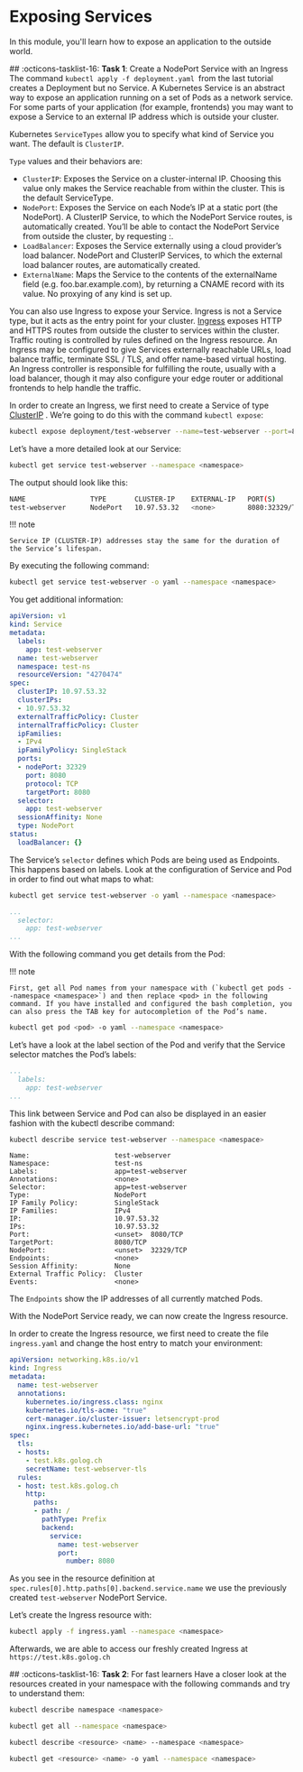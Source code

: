 # Exposing Services

In this module, you'll learn how to expose an application to the outside world.

## :octicons-tasklist-16: **Task 1**: Create a NodePort Service with an Ingress
The command `kubectl apply -f deployment.yaml `from the last tutorial creates a Deployment but no Service. A Kubernetes Service is an abstract way to expose an application running on a set of Pods as a network service. For some parts of your application (for example, frontends) you may want to expose a Service to an external IP address which is outside your cluster.

Kubernetes `ServiceTypes` allow you to specify what kind of Service you want. The default is `ClusterIP`.

`Type` values and their behaviors are:

- `ClusterIP`: Exposes the Service on a cluster-internal IP. Choosing this value only makes the Service reachable from within the cluster. This is the default ServiceType.
- `NodePort`: Exposes the Service on each Node’s IP at a static port (the NodePort). A ClusterIP Service, to which the NodePort Service routes, is automatically created. You’ll be able to contact the NodePort Service from outside the cluster, by requesting <NodeIP>:<NodePort>.
- `LoadBalancer`: Exposes the Service externally using a cloud provider’s load balancer. NodePort and ClusterIP Services, to which the external load balancer routes, are automatically created.
- `ExternalName`: Maps the Service to the contents of the externalName field (e.g. foo.bar.example.com), by returning a CNAME record with its value. No proxying of any kind is set up.

You can also use Ingress to expose your Service. Ingress is not a Service type, but it acts as the entry point for your cluster. [Ingress](https://kubernetes.io/docs/concepts/services-networking/ingress/) exposes HTTP and HTTPS routes from outside the cluster to services within the cluster. Traffic routing is controlled by rules defined on the Ingress resource. An Ingress may be configured to give Services externally reachable URLs, load balance traffic, terminate SSL / TLS, and offer name-based virtual hosting. An Ingress controller is responsible for fulfilling the route, usually with a load balancer, though it may also configure your edge router or additional frontends to help handle the traffic.

In order to create an Ingress, we first need to create a Service of type [ClusterIP](https://kubernetes.io/docs/concepts/services-networking/service/#publishing-services-service-types) . We’re going to do this with the command `kubectl expose`:

```bash
kubectl expose deployment/test-webserver --name=test-webserver --port=8080 --target-port=8080 --type=NodePort --namespace <namespace>
```

Let’s have a more detailed look at our Service:

```bash
kubectl get service test-webserver --namespace <namespace>
```

The output should look like this:

```bash
NAME                TYPE       CLUSTER-IP    EXTERNAL-IP   PORT(S)        AGE
test-webserver      NodePort   10.97.53.32   <none>        8080:32329/TCP   4s
```

!!! note

    Service IP (CLUSTER-IP) addresses stay the same for the duration of the Service’s lifespan.

By executing the following command:

```bash
kubectl get service test-webserver -o yaml --namespace <namespace>
```

You get additional information:

```yaml
apiVersion: v1
kind: Service
metadata:
  labels:
    app: test-webserver
  name: test-webserver
  namespace: test-ns
  resourceVersion: "4270474"
spec:
  clusterIP: 10.97.53.32
  clusterIPs:
  - 10.97.53.32
  externalTrafficPolicy: Cluster
  internalTrafficPolicy: Cluster
  ipFamilies:
  - IPv4
  ipFamilyPolicy: SingleStack
  ports:
  - nodePort: 32329
    port: 8080
    protocol: TCP
    targetPort: 8080
  selector:
    app: test-webserver
  sessionAffinity: None
  type: NodePort
status:
  loadBalancer: {}
```

The Service’s `selector` defines which Pods are being used as Endpoints. This happens based on labels. Look at the configuration of Service and Pod in order to find out what maps to what:

```bash
kubectl get service test-webserver -o yaml --namespace <namespace>
```

```yaml
...
  selector:
    app: test-webserver
...
```

With the following command you get details from the Pod:

!!! note

    First, get all Pod names from your namespace with (`kubectl get pods --namespace <namespace>`) and then replace <pod> in the following command. If you have installed and configured the bash completion, you can also press the TAB key for autocompletion of the Pod’s name.

```bash
kubectl get pod <pod> -o yaml --namespace <namespace>
```

Let’s have a look at the label section of the Pod and verify that the Service selector matches the Pod’s labels:

```yaml
...
  labels:
    app: test-webserver
...
```

This link between Service and Pod can also be displayed in an easier fashion with the kubectl describe command:

```bash
kubectl describe service test-webserver --namespace <namespace>
```

```
Name:                     test-webserver
Namespace:                test-ns
Labels:                   app=test-webserver
Annotations:              <none>
Selector:                 app=test-webserver
Type:                     NodePort
IP Family Policy:         SingleStack
IP Families:              IPv4
IP:                       10.97.53.32
IPs:                      10.97.53.32
Port:                     <unset>  8080/TCP
TargetPort:               8080/TCP
NodePort:                 <unset>  32329/TCP
Endpoints:                <none>
Session Affinity:         None
External Traffic Policy:  Cluster
Events:                   <none>
```

The `Endpoints` show the IP addresses of all currently matched Pods.

With the NodePort Service ready, we can now create the Ingress resource.

In order to create the Ingress resource, we first need to create the file `ingress.yaml` and change the host entry to match your environment:

```yaml
apiVersion: networking.k8s.io/v1
kind: Ingress
metadata:
  name: test-webserver
  annotations:
    kubernetes.io/ingress.class: nginx
    kubernetes.io/tls-acme: "true"
    cert-manager.io/cluster-issuer: letsencrypt-prod
    nginx.ingress.kubernetes.io/add-base-url: "true"
spec:
  tls:
  - hosts:
    - test.k8s.golog.ch
    secretName: test-webserver-tls
  rules:
  - host: test.k8s.golog.ch
    http:
      paths:
      - path: /
        pathType: Prefix
        backend:
          service:
            name: test-webserver
            port:
              number: 8080
```

As you see in the resource definition at `spec.rules[0].http.paths[0].backend.service.name` we use the previously created `test-webserver` NodePort Service.

Let’s create the Ingress resource with:

```bash
kubectl apply -f ingress.yaml --namespace <namespace>
```

Afterwards, we are able to access our freshly created Ingress at `https://test.k8s.golog.ch`

## :octicons-tasklist-16: **Task 2**: For fast learners
Have a closer look at the resources created in your namespace <namespace> with the following commands and try to understand them:

```bash
kubectl describe namespace <namespace>
```

```bash
kubectl get all --namespace <namespace>
```

```bash
kubectl describe <resource> <name> --namespace <namespace>
```

```bash
kubectl get <resource> <name> -o yaml --namespace <namespace>
```
